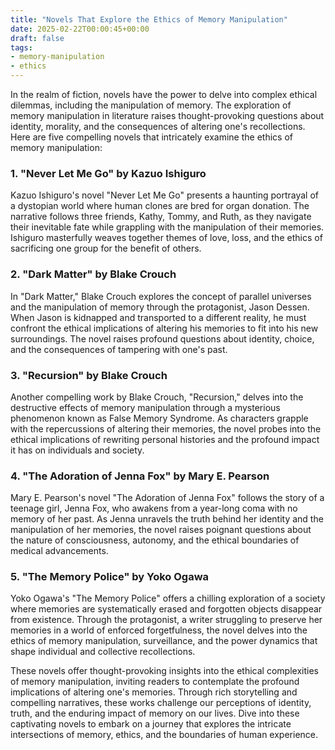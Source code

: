 ```yaml
---
title: "Novels That Explore the Ethics of Memory Manipulation"
date: 2025-02-22T00:00:45+00:00
draft: false
tags:
- memory-manipulation
- ethics
---
```


In the realm of fiction, novels have the power to delve into complex ethical dilemmas, including the manipulation of memory. The exploration of memory manipulation in literature raises thought-provoking questions about identity, morality, and the consequences of altering one's recollections. Here are five compelling novels that intricately examine the ethics of memory manipulation:

### 1. "Never Let Me Go" by Kazuo Ishiguro

Kazuo Ishiguro's novel "Never Let Me Go" presents a haunting portrayal of a dystopian world where human clones are bred for organ donation. The narrative follows three friends, Kathy, Tommy, and Ruth, as they navigate their inevitable fate while grappling with the manipulation of their memories. Ishiguro masterfully weaves together themes of love, loss, and the ethics of sacrificing one group for the benefit of others.

### 2. "Dark Matter" by Blake Crouch

In "Dark Matter," Blake Crouch explores the concept of parallel universes and the manipulation of memory through the protagonist, Jason Dessen. When Jason is kidnapped and transported to a different reality, he must confront the ethical implications of altering his memories to fit into his new surroundings. The novel raises profound questions about identity, choice, and the consequences of tampering with one's past.

### 3. "Recursion" by Blake Crouch

Another compelling work by Blake Crouch, "Recursion," delves into the destructive effects of memory manipulation through a mysterious phenomenon known as False Memory Syndrome. As characters grapple with the repercussions of altering their memories, the novel probes into the ethical implications of rewriting personal histories and the profound impact it has on individuals and society.

### 4. "The Adoration of Jenna Fox" by Mary E. Pearson

Mary E. Pearson's novel "The Adoration of Jenna Fox" follows the story of a teenage girl, Jenna Fox, who awakens from a year-long coma with no memory of her past. As Jenna unravels the truth behind her identity and the manipulation of her memories, the novel raises poignant questions about the nature of consciousness, autonomy, and the ethical boundaries of medical advancements.

### 5. "The Memory Police" by Yoko Ogawa

Yoko Ogawa's "The Memory Police" offers a chilling exploration of a society where memories are systematically erased and forgotten objects disappear from existence. Through the protagonist, a writer struggling to preserve her memories in a world of enforced forgetfulness, the novel delves into the ethics of memory manipulation, surveillance, and the power dynamics that shape individual and collective recollections.

These novels offer thought-provoking insights into the ethical complexities of memory manipulation, inviting readers to contemplate the profound implications of altering one's memories. Through rich storytelling and compelling narratives, these works challenge our perceptions of identity, truth, and the enduring impact of memory on our lives. Dive into these captivating novels to embark on a journey that explores the intricate intersections of memory, ethics, and the boundaries of human experience.